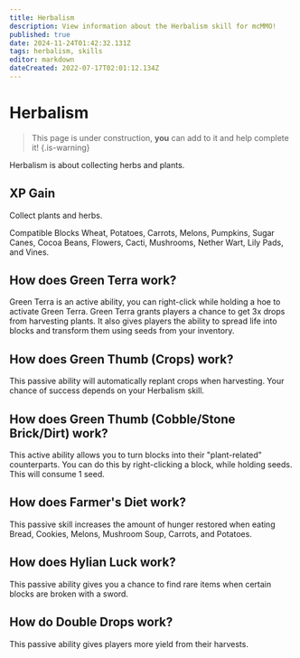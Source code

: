 ```yaml
---
title: Herbalism
description: View information about the Herbalism skill for mcMMO!
published: true
date: 2024-11-24T01:42:32.131Z
tags: herbalism, skills
editor: markdown
dateCreated: 2022-07-17T02:01:12.134Z
---
```


# Herbalism
> This page is under construction, **you** can add to it and help complete it!
{.is-warning}

Herbalism is about collecting herbs and plants.

## XP Gain

Collect plants and herbs.

Compatible Blocks Wheat, Potatoes, Carrots, Melons,  Pumpkins, Sugar Canes, Cocoa Beans, Flowers, Cacti, Mushrooms, Nether Wart, Lily Pads, and Vines.

## How does Green Terra work?

Green Terra is an active ability, you can right-click while holding a hoe to activate Green Terra. Green Terra grants players a chance to get 3x drops from harvesting plants. It also gives players the ability to spread life into blocks and transform them using seeds from your inventory.

## How does Green Thumb (Crops) work?

This passive ability will automatically replant crops when harvesting. Your chance of success depends on your Herbalism skill.

## How does Green Thumb (Cobble/Stone Brick/Dirt) work?

This active ability allows you to turn blocks into their "plant-related" counterparts. You can do this by right-clicking a block, while holding seeds. This will consume 1 seed.

## How does Farmer's Diet work?

This passive skill increases the amount of hunger restored  when eating Bread, Cookies, Melons, Mushroom Soup, Carrots, and Potatoes.

## How does Hylian Luck work?

This passive ability gives you a chance to find rare items when certain blocks are broken with a sword.

## How do Double Drops work? 

This passive ability gives players more yield from their harvests.
